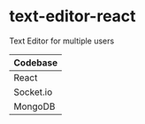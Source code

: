 # text-editor-react

Text Editor for multiple users 


| Codebase             | 
| :------------------- |
|      React           |
|      Socket.io       |
|      MongoDB         |
